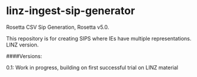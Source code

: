 linz-ingest-sip-generator
==================

Rosetta CSV Sip Generation, Rosetta v5.0. 

This repository is for creating SIPS where IEs have multiple
representations. LINZ version. 

####Versions:

0.1: Work in progress, building on first successful trial on LINZ material
